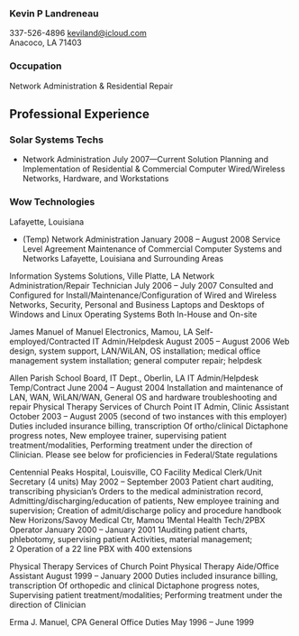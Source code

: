 ### Kevin P Landreneau
337-526-4896 keviland@icloud.com <br>
  Anacoco, LA  71403
### Occupation
Network Administration & Residential Repair
## Professional Experience

### Solar Systems Techs
* Network Administration
July 2007—Current 
 Solution Planning and Implementation of
  Residential & Commercial Computer Wired/Wireless
Networks, Hardware, and Workstations  


### Wow Technologies
Lafayette, Louisiana
* (Temp) Network Administration
January 2008 – August 2008
Service Level Agreement Maintenance of
Commercial Computer Systems and Networks
Lafayette, Louisiana and Surrounding Areas


Information Systems Solutions,
Ville Platte, LA
Network Administration/Repair Technician
July 2006 – July 2007
Consulted and Configured for Install/Maintenance/Configuration of
Wired and Wireless Networks, Security, Personal and Business
Laptops and Desktops of Windows and Linux Operating Systems
Both In-House and On-site

James Manuel of Manuel Electronics, Mamou, LA
Self-employed/Contracted
IT Admin/Helpdesk
August 2005 – August 2006
Web design, system support, LAN/WiLAN,
OS installation; medical office management
system installation; general computer repair; helpdesk

Allen Parish School Board, IT Dept., Oberlin, LA
IT Admin/Helpdesk
Temp/Contract
June 2004 – August 2004
Installation and maintenance of LAN, WAN, WiLAN/WAN,
General OS and hardware troubleshooting and repair
Physical Therapy Services of Church Point
IT Admin, Clinic Assistant
October 2003 – August 2005 (second of two instances with this employer)
Duties included insurance billing, transcription
Of ortho/clinical Dictaphone progress notes,
New employee trainer, supervising patient treatment/modalities,
Performing treatment under the direction of
Clinician. Please see below for proficiencies in Federal/State regulations


Centennial Peaks Hospital, Louisville, CO
Facility Medical Clerk/Unit Secretary (4 units)
May 2002 – September 2003
Patient chart auditing, transcribing physician’s
Orders to the medical administration record,
Admitting/discharging/education of patients,
New employee training and supervision;
Creation of admit/discharge policy and procedure handbook
New Horizons/Savoy Medical Ctr, Mamou
1Mental Health Tech/2PBX Operator
January 2000 – January 2001
1Auditing patient charts, phlebotomy, supervising patient
Activities, material management;
2 Operation of a 22 line PBX with 400 extensions

Physical Therapy Services of Church Point
Physical Therapy Aide/Office Assistant
August 1999 – January 2000
Duties included insurance billing, transcription
Of orthopedic and clinical Dictaphone progress notes,
Supervising patient treatment/modalities;
Performing treatment under the direction of
Clinician

Erma J. Manuel, CPA
General Office Duties
May 1996 – June 1999
